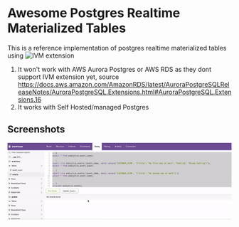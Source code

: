 # Awesome Postgres Realtime Materialized Tables
This is a reference implementation of postgres realtime materialized tables using ![IVM extension](https://github.com/sraoss/pg_ivm) 

1. It won't work with AWS Aurora Postgres or AWS RDS as they dont support IVM extension yet, source https://docs.aws.amazon.com/AmazonRDS/latest/AuroraPostgreSQLReleaseNotes/AuroraPostgreSQL.Extensions.html#AuroraPostgreSQL.Extensions.16
2. It works with Self Hosted/managed Postgres


## Screenshots

![Workng](images/postgres_realtime_materiliazed_view.gif)
